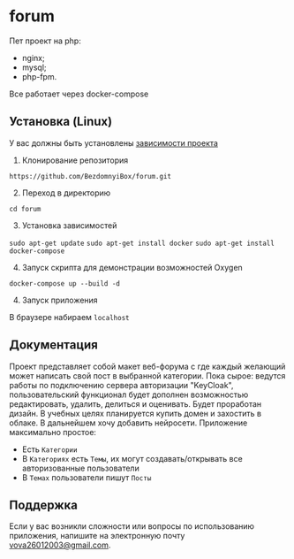# forum 
<!-- описание репозитория -->
Пет проект на php:
- nginx;
- mysql;
- php-fpm.

Все работает через docker-compose

<!--Установка-->
## Установка (Linux)
У вас должны быть установлены [зависимости проекта](https://github.com/BezdomnyiBox/forum#зависимости)

1. Клонирование репозитория
   
```https://github.com/BezdomnyiBox/forum.git```

2. Переход в директорию

```cd forum```

3. Установка зависимостей

```sudo apt-get update```
```sudo apt-get install docker```
```sudo apt-get install docker-compose```

4. Запуск скрипта для демонстрации возможностей Oxygen

```docker-compose up --build -d```

4. Запуск приложения

В браузере набираем ```localhost```

<!--Пользовательская документация-->
## Документация
Проект представляет собой макет веб-форума с где каждый желающий может написать свой пост в выбранной категории.
Пока сырое: ведутся работы по подключению сервера авторизации "KeyCloak", пользовательский функционал будет дополнен возможностью редактировать, удалить, делиться и оценивать. Будет проработан дизайн. В учебных целях планируется купить домен и захостить в облаке. В дальнейшем хочу добавить нейросети.
Приложение максимально простое:
- Есть ``Категории``
- В ``Категориях`` есть ``Темы``, их могут создавать/открывать все авторизованные пользователи
- В ``Темах`` пользователи пишут ``Посты``

<!--Поддержка-->
## Поддержка
Если у вас возникли сложности или вопросы по использованию приложения, напишите на электронную почту <vova26012003@gmail.com>.
